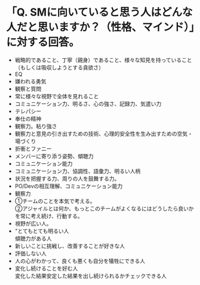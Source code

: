 # 「Q. SMに向いていると思う人はどんな人だと思いますか？（性格、マインド）」に対する回答。
* 戦略的であること、丁寧（親身）であること、様々な知見を持っていること（もしくは吸収しようとする貪欲さ）
* EQ
* 嫌われる勇気
* 観察と質問
* 常に様々な視野で全体を見れること
* コミュニケーション力、明るさ、心の強さ、記録力、気遣い力
* テレパシー
* 奉仕の精神
* 観察力。粘り強さ
* 観察力と意見の引き出すための技術、心理的安全性を生み出すための空気・場づくり
* 折衝とファニー
* メンバーに寄り添う姿勢、傾聴力
* コミュニケーション能力
* コミュニケーション力、協調性、語彙力、明るい人柄
* 状況を把握する力、周りの人を鼓舞する力。
* PO/Devの相互理解、コミュニケーション能力
* 観察力
* ①チームのことを本気で考える。
<br>②アジャイルとは何か、もっとこのチームがよくなるにはどうしたら良いかを常に考え続け、行動する。
* 視野が広い人。
* "とてもとても明るい人
<br>傾聴力がある人
* 新しいことに挑戦し、改善することが好きな人
* 評価しない人
* 人の心がわかって、良くも悪くも自分を犠牲にできる人
* 変化し続けることを好む人
<br>変化した結果安定した結果を出し続けられるかチェックできる人